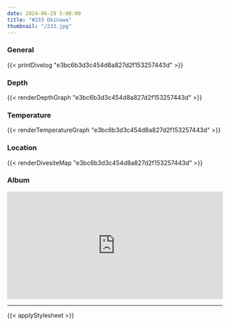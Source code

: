 ```yaml
---
date: 2024-06-29 5:00:00
title: "#233 Okinawa"
thumbnail: "/233.jpg"
---
```


### General

{{< printDivelog "e3bc6b3d3c454d8a827d2f153257443d" >}}

### Depth

{{< renderDepthGraph "e3bc6b3d3c454d8a827d2f153257443d" >}}

### Temperature

{{< renderTemperatureGraph "e3bc6b3d3c454d8a827d2f153257443d" >}}

### Location

{{< renderDivesiteMap "e3bc6b3d3c454d8a827d2f153257443d" >}}

### Album

<div class='lr_embed' style='position: relative; padding-bottom: 50%; height: 0; overflow: hidden;'><iframe id='iframe' src='https://lightroom.adobe.com/embed/shares/f68d936c446d42acaa9068fc9ab96dd2/slideshow?background_color=%232D2D2D&color=%23999999' frameborder='0'style='width:100%; height:100%; position: absolute; top:0; left:0;' ></iframe></div>

---

{{< applyStylesheet >}}
